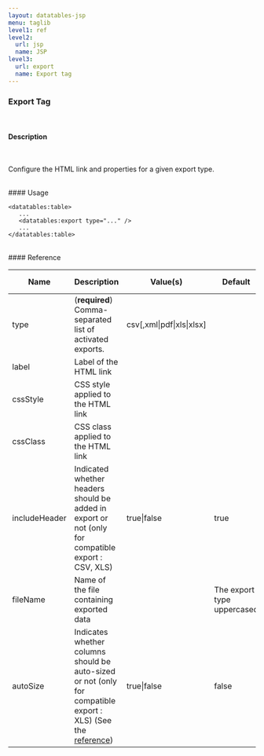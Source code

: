 ```yaml
---
layout: datatables-jsp
menu: taglib
level1: ref
level2:
  url: jsp
  name: JSP
level3:
  url: export
  name: Export tag
---
```


### Export Tag
<br />

#### Description
<br />

Configure the HTML link and properties for a given export type.

<br />
#### Usage

    <datatables:table>
       ...
       <datatables:export type="..." />
       ...
    </datatables:table>

<br />
#### Reference

<table id="tableReference" class="table table-striped table-bordered">
  <thead>
    <tr>
      <th>Name</th>
      <th>Description</th>
      <th>Value(s)</th>
      <th>Default</th>
      <th>Data source</th>
    </tr>
  </thead>
  <tbody>
  <tr>
    <td>type</td>
    <td>(<strong>required</strong>) Comma-separated list of activated exports.</td>
    <td>csv[,xml|pdf|xls|xlsx]</td>
    <td></td>
    <td>DOM</td>
  </tr>
  <tr>
    <td>label</td>
    <td>Label of the HTML link</td>
    <td></td>
    <td></td>
    <td>DOM</td>
  </tr>
  <tr>
    <td>cssStyle</td>
    <td>CSS style applied to the HTML link</td>
    <td></td>
    <td></td>
    <td>DOM</td>
  </tr>
  <tr>
    <td>cssClass</td>
    <td>CSS class applied to the HTML link</td>
    <td></td>
    <td></td>
    <td>DOM</td>
  </tr>
  <tr>
    <td>includeHeader</td>
    <td>Indicated whether headers should be added in export or not (only for compatible export : CSV, XLS)</td>
    <td>true|false</td>
    <td>true</td>
    <td>DOM</td>
  </tr>
  <!--
  <tr>
    <td>area</td>
    <td>Indicates how much data should be exported. Choose <tt>list</tt> for the full list or <tt>current</tt> to only export the data that is currently being shown</td>
    <td>list|current</td>
    <td>list</td>
  </tr>
  -->
  <tr>
    <td>fileName</td>
    <td>Name of the file containing exported data</td>
    <td></td>
    <td>The export type uppercased</td>
    <td>DOM</td>
  </tr>
  <tr>
    <td>autoSize</td>
    <td>Indicates whether columns should be auto-sized or not (only for compatible export : XLS) (See the <a href="http://poi.apache.org/spreadsheet/quick-guide.html#Autofit">reference</a>)</td>
    <td>true|false</td>
    <td>false</td>
    <td>DOM</td>
  </tr>
  </tbody>
</table>

<link rel="stylesheet" href="//ajax.aspnetcdn.com/ajax/jquery.dataTables/1.9.4/css/jquery.dataTables.css" />
<script src="http://ajax.aspnetcdn.com/ajax/jquery.dataTables/1.9.4/jquery.dataTables.min.js">
</script>
<script src="/assets/js/site_reference.js">
</script>